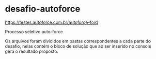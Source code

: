 # desafio-autoforce
https://testes.autoforce.com.br/autoforce-ford

 Processo seletivo auto-force
 
 Os arquivos foram divididos em pastas correspondentes a cada parte do desafio, nelas contém o bloco de solução que ao ser inserido no console gera o resultado proposto.